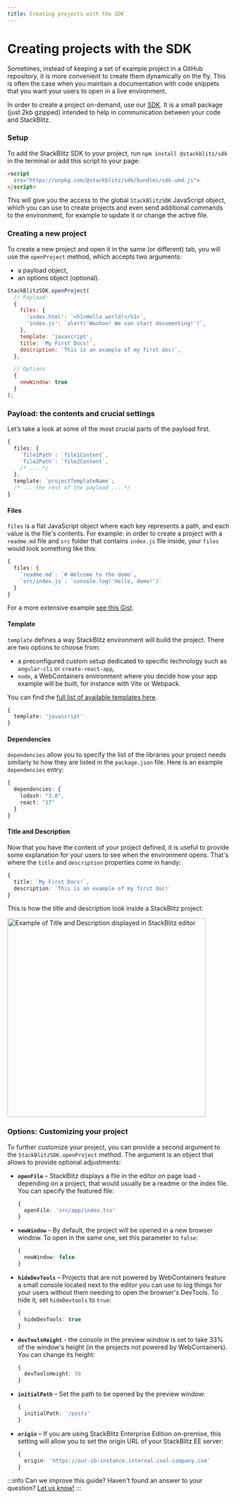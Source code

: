 ```yaml
---
title: Creating projects with the SDK
---
```


# Creating projects with the SDK

<!-- relic? -->
<!-- <head>
  <script src="https://unpkg.com/@stackblitz/sdk/bundles/sdk.umd.js" />
</head> -->

Sometimes, instead of keeping a set of example project in a GitHub repository, it is more convenient to create them dynamically on the fly. This is often the case when you maintain a documentation with code snippets that you want your users to open in a live environment.

In order to create a project on-demand, use our [SDK](https://www.npmjs.com/package/@stackblitz/sdk). It is a small package (just 2kb gzipped) intended to help in communication between your code and StackBlitz.

### Setup

To add the StackBlitz SDK to your project, run `npm install @stackblitz/sdk` in the terminal or add this script to your page:

```html
<script
  src="https://unpkg.com/@stackblitz/sdk/bundles/sdk.umd.js">
</script>
```

This will give you the access to the global `StackBlitzSDK` JavaScript object, which you can use to create projects and even send additional commands to the environment, for example to update it or change the active file.

### Creating a new project

To create a new project and open it in the same (or different) tab, you will use the `openProject` method, which accepts two arguments: 

- a payload object,
- an options object (optional).

<!-- TODO: create vue component -->
<!-- For example, here is a new project that will render a “Hello World” header and then run an alert. If you want to see it yourself, click the following button: <SdkButton>Click me</SdkButton>

export const SdkButton = ({children}) => {
  return <>
    <script src="https://unpkg.com/@stackblitz/sdk/bundles/sdk.umd.js" />
    <button onClick={() => {
        StackBlitzSDK.openProject({
        files: {
            'index.html': `<h1>Hello world!</h1>`,
            'index.js': `alert('Woohoo! We can start documenting!')`,
        },
        template: 'javascript',
        title: `My First Docs!`,
        description: `This is an example of my first doc!`,
        }, {
            newWindow: true
        })
    }}>click me</button>
  </>
} -->

```jsx
StackBlitzSDK.openProject(
  // Payload:
  {
    files: {
      'index.html': `<h1>Hello world!</h1>`,
      'index.js': `alert('Woohoo! We can start documenting!')`,
    },
    template: 'javascript',
    title: `My First Docs!`,
    description: `This is an example of my first doc!`,
  },

  // Options
  { 
    newWindow: true
  }
);
```


### Payload: the contents and crucial settings

Let’s take a look at some of the most crucial parts of the payload first.

```typescript
{
  files: {
    `file1Path`: `file1Content`,
    `file2Path`: `file2Content`,
    /* ... */
  },
  template: `projectTemplateName`;
  /* ... the rest of the payload ... */
}
```

#### Files

`files` is a flat JavaScript object where each key represents a path, and each value is the file's contents.
For example: in order to create a project with a `readme.md` file and `src` folder that contains `index.js` file inside, your `files` would look something like this:

```typescript
{
  files: {
    `readme.md`: `# Welcome to the demo`,
    `src/index.js`: `console.log('Hello, demo!')`
  }
}
```

For a more extensive example [see this Gist](https://gist.github.com/sulco/df406c4f658121875bcf2d62d112545a).

#### Template

`template` defines a way StackBlitz environment will build the project. There are two options to choose from:
- a preconfigured custom setup dedicated to specific technology such as `angular-cli` or `create-react-app`,
- `node`, a WebContainers environment where you decide how your app example will be built, for instance with Vite or Webpack. 

You can find the [full list of available templates here](/docs/platform/javascript-sdk#supported-project-types).

```typescript
{
  template: 'javascript'
}
```

#### Dependencies

`dependencies` allow you to specify the list of the libraries your project needs similarly to how they are listed in the `package.json` file. Here is an example `dependencies` entry:

```typescript
{
  dependencies: {
    lodash: "3.8",
    react: "17"
  }
}
```

#### Title and Description

Now that you have the content of your project defined, it is useful to provide some explanation for your users to see when the environment opens. That's where the `title` and `description` properties come in handy:

```typescript
{
  title: `My First Docs!`,
  description: `This is an example of my first doc!`
}
```

This is how the title and description look inside a StackBlitz project:

<img alt="Example of Title and Description displayed in StackBlitz editor" src="/doc_images/guide/metadata.png" style="width:450px" />

### Options: Customizing your project

To further customize your project, you can provide a second argument to the `StackBlitzSDK.openProject` method. The argument is an object that allows to provide optional adjustments:

- **`openFile`** – StackBlitz displays a file in the editor on page load - depending on a project, that would usually be a readme or the index file. You can specify the featured file: 
    ```typescript
    {
      openFile: 'src/app/index.tsx'
    }
    ```
- **`newWindow`** – By default, the project will be opened in a new browser window. To open in the same one, set this parameter to `false`:
    ```typescript
    {
      newWindow: false
    }
    ```
- **`hideDevTools`** – Projects that are not powered by WebContainers feature a small console located next to the editor you can use to log things for your users without them needing to open the browser's DevTools. To hide it, set `hideDevtools` to `true`:
    ```typescript
    {
      hideDevTools: true
    }
    ```
- **`devToolsHeight`** - the console in the preview window is set to take 33% of the window's height (in the projects not powered by WebContainers). You can change its height:
    ```typescript
    {
      devToolsHeight: 50
    }
    ```
- **`initialPath`** – Set the path to be opened by the preview window:
    ```typescript
    {
      initialPath: '/posts'
    }
    ```
- **`origin`** – If you are using StackBlitz Enterprise Edition on-premise, this setting will allow you to set the origin URL of your StackBlitz EE server:
    ```typescript
    {
      origin: 'https://our-sb-instance.internal.cool-company.com'
    }
    ```

:::info Can we improve this guide?
Haven't found an answer to your question? [Let us know!](mailto:devrel@stackblitz.com)
:::